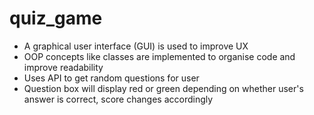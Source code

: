 # quiz_game

- A graphical user interface (GUI) is used to improve UX
- OOP concepts like classes are implemented to organise code and improve readability
- Uses API to get random questions for user
- Question box will display red or green depending on whether user's answer is correct, score changes accordingly
